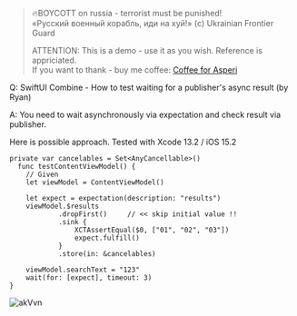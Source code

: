 >
> 🔥BOYCOTT on russia - terrorist must be punished!<br>
> «Русский военный корабль, иди на хуй!» (c) Ukrainian Frontier Guard
> 
> ATTENTION: This is a demo - use it as you wish. Reference is appriciated.<br>
> If you want to thank - buy me coffee: [Coffee for Asperi](https://secure.wayforpay.com/donate/asperi)
>

Q: SwiftUI Combine - How to test waiting for a publisher's async result (by Ryan)

A: You need to wait asynchronously via expectation and check result via publisher.

Here is possible approach. Tested with Xcode 13.2 / iOS 15.2

```
private var cancelables = Set<AnyCancellable>()
  func testContentViewModel() {
    // Given
    let viewModel = ContentViewModel()

    let expect = expectation(description: "results")
    viewModel.$results
            .dropFirst()     // << skip initial value !!
            .sink {
                XCTAssertEqual($0, ["01", "02", "03"])
                expect.fulfill()
            }
            .store(in: &cancelables)

    viewModel.searchText = "123"
    wait(for: [expect], timeout: 3)
}
```

![akVvn](https://user-images.githubusercontent.com/62171579/181316181-bda7fb4c-0f64-4197-9de8-ee23277ce036.png)

